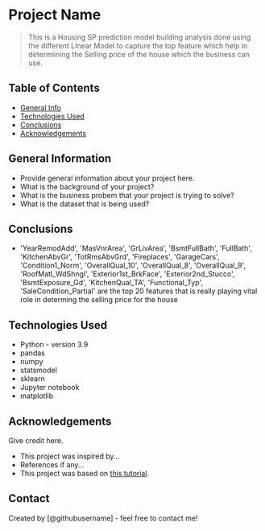 # Project Name
> This is a Housing SP prediction model building analysis done using the different LInear Model
> to capture the top feature which help in determiining the Selling price of the house which the business can use.

## Table of Contents
* [General Info](#general-information)
* [Technologies Used](#technologies-used)
* [Conclusions](#conclusions)
* [Acknowledgements](#acknowledgements)

<!-- You can include any other section that is pertinent to your problem -->

## General Information
- Provide general information about your project here.
- What is the background of your project?
- What is the business probem that your project is trying to solve?
- What is the dataset that is being used?

<!-- You don't have to answer all the questions - just the ones relevant to your project. -->

## Conclusions
- 'YearRemodAdd', 'MasVnrArea', 'GrLivArea', 'BsmtFullBath',
       'FullBath', 'KitchenAbvGr', 'TotRmsAbvGrd', 'Fireplaces',
       'GarageCars', 'Condition1_Norm', 'OverallQual_10', 'OverallQual_8',
       'OverallQual_9', 'RoofMatl_WdShngl', 'Exterior1st_BrkFace',
       'Exterior2nd_Stucco', 'BsmtExposure_Gd', 'KitchenQual_TA',
       'Functional_Typ', 'SaleCondition_Partial' are the top 20 features that is really playing vital role in determing the selling price for the house

<!-- You don't have to answer all the questions - just the ones relevant to your project. -->

## Technologies Used
- Python - version 3.9
- pandas
- numpy
- statsmodel
- sklearn
- Jupyter notebook
- matplotlib

<!-- As the libraries versions keep on changing, it is recommended to mention the version of library used in this project -->

## Acknowledgements
Give credit here.
- This project was inspired by...
- References if any...
- This project was based on [this tutorial](https://www.example.com).


## Contact
Created by [@githubusername] - feel free to contact me!


<!-- Optional -->
<!-- ## License -->
<!-- This project is open source and available under the [... License](). -->

<!-- You don't have to include all sections - just the one's relevant to your project -->